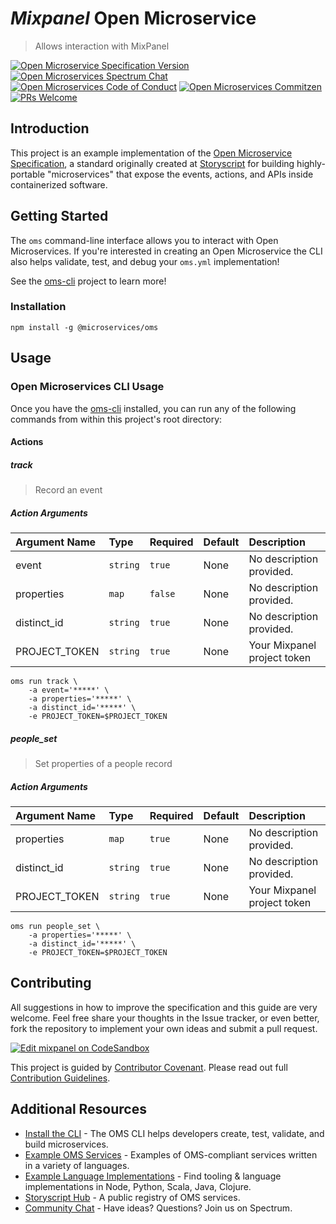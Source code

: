 # _Mixpanel_ Open Microservice

> Allows interaction with MixPanel

[![Open Microservice Specification Version](https://img.shields.io/badge/Open%20Microservice-1.0-477bf3.svg)](https://openmicroservices.org)
[![Open Microservices Spectrum Chat](https://withspectrum.github.io/badge/badge.svg)](https://spectrum.chat/open-microservices)
[![Open Microservices Code of Conduct](https://img.shields.io/badge/Contributor%20Covenant-v1.4%20adopted-ff69b4.svg)](https://github.com/oms-services/.github/blob/master/CODE_OF_CONDUCT.md)
[![Open Microservices Commitzen](https://img.shields.io/badge/commitizen-friendly-brightgreen.svg)](http://commitizen.github.io/cz-cli/)
[![PRs Welcome](https://img.shields.io/badge/PRs-welcome-brightgreen.svg)](http://makeapullrequest.com)

## Introduction

This project is an example implementation of the [Open Microservice Specification](https://openmicroservices.org), a standard
originally created at [Storyscript](https://storyscript.io) for building highly-portable "microservices" that expose the
events, actions, and APIs inside containerized software.

## Getting Started

The `oms` command-line interface allows you to interact with Open Microservices. If you're interested in creating an Open
Microservice the CLI also helps validate, test, and debug your `oms.yml` implementation!

See the [oms-cli](https://github.com/microservices/oms) project to learn more!

### Installation

```
npm install -g @microservices/oms
```

## Usage

### Open Microservices CLI Usage

Once you have the [oms-cli](https://github.com/microservices/oms) installed, you can run any of the following commands from
within this project's root directory:

#### Actions

##### track

> Record an event

##### Action Arguments

| Argument Name | Type     | Required | Default | Description                 |
| :------------ | :------- | :------- | :------ | :-------------------------- |
| event         | `string` | `true`   | None    | No description provided.    |
| properties    | `map`    | `false`  | None    | No description provided.    |
| distinct_id   | `string` | `true`   | None    | No description provided.    |
| PROJECT_TOKEN | `string` | `true`   | None    | Your Mixpanel project token |

```shell
oms run track \
    -a event='*****' \
    -a properties='*****' \
    -a distinct_id='*****' \
    -e PROJECT_TOKEN=$PROJECT_TOKEN
```

##### people_set

> Set properties of a people record

##### Action Arguments

| Argument Name | Type     | Required | Default | Description                 |
| :------------ | :------- | :------- | :------ | :-------------------------- |
| properties    | `map`    | `true`   | None    | No description provided.    |
| distinct_id   | `string` | `true`   | None    | No description provided.    |
| PROJECT_TOKEN | `string` | `true`   | None    | Your Mixpanel project token |

```shell
oms run people_set \
    -a properties='*****' \
    -a distinct_id='*****' \
    -e PROJECT_TOKEN=$PROJECT_TOKEN
```

## Contributing

All suggestions in how to improve the specification and this guide are very welcome. Feel free share your thoughts in the
Issue tracker, or even better, fork the repository to implement your own ideas and submit a pull request.

[![Edit mixpanel on CodeSandbox](https://codesandbox.io/static/img/play-codesandbox.svg)](https://codesandbox.io/s/github/oms-services/mixpanel)

This project is guided by [Contributor Covenant](https://github.com/oms-services/.github/blob/master/CODE_OF_CONDUCT.md).
Please read out full [Contribution Guidelines](https://github.com/oms-services/.github/blob/master/CONTRIBUTING.md).

## Additional Resources

- [Install the CLI](https://github.com/microservices/oms) - The OMS CLI helps developers create, test, validate, and build
  microservices.
- [Example OMS Services](https://github.com/oms-services) - Examples of OMS-compliant services written in a variety of
  languages.
- [Example Language Implementations](https://github.com/microservices) - Find tooling & language implementations in Node,
  Python, Scala, Java, Clojure.
- [Storyscript Hub](https://hub.storyscript.io) - A public registry of OMS services.
- [Community Chat](https://spectrum.chat/open-microservices) - Have ideas? Questions? Join us on Spectrum.
